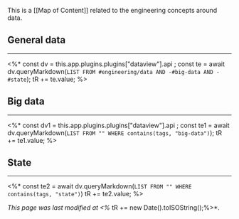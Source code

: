 This is a [[Map of Content]] related to the engineering concepts around data.

## General data
---
<%*
const dv = this.app.plugins.plugins["dataview"].api ;
const te = await dv.queryMarkdown(`LIST FROM #engineering/data AND -#big-data AND -#state`);
tR += te.value;
%>
## Big data
---
<%*
const dv1 = this.app.plugins.plugins["dataview"].api ;
const te1 = await dv.queryMarkdown(`LIST FROM "" WHERE contains(tags, "big-data")`);
tR += te1.value;
%>
## State
---
<%*
const te2 = await dv.queryMarkdown(`LIST FROM "" WHERE contains(tags, "state")`)
tR += te2.value;
%>

*This page was last modified at <%* tR += new Date().toISOString();%>*.
